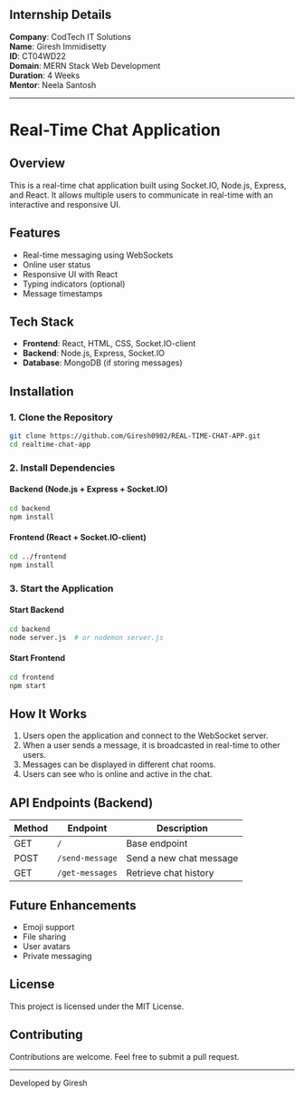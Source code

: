 ## Internship Details

**Company**: CodTech IT Solutions  
**Name**: Giresh Immidisetty  
**ID**: CT04WD22  
**Domain**: MERN Stack Web Development  
**Duration**: 4 Weeks  
**Mentor**: Neela Santosh  

---

# Real-Time Chat Application

## Overview
This is a real-time chat application built using Socket.IO, Node.js, Express, and React. It allows multiple users to communicate in real-time with an interactive and responsive UI.

## Features
- Real-time messaging using WebSockets
- Online user status
- Responsive UI with React
- Typing indicators (optional)
- Message timestamps

## Tech Stack
- **Frontend**: React, HTML, CSS, Socket.IO-client
- **Backend**: Node.js, Express, Socket.IO
- **Database**: MongoDB (if storing messages)

## Installation
### 1. Clone the Repository
```bash
git clone https://github.com/Giresh0902/REAL-TIME-CHAT-APP.git
cd realtime-chat-app
```

### 2. Install Dependencies
#### Backend (Node.js + Express + Socket.IO)
```bash
cd backend
npm install
```

#### Frontend (React + Socket.IO-client)
```bash
cd ../frontend
npm install
```

### 3. Start the Application
#### Start Backend
```bash
cd backend
node server.js  # or nodemon server.js
```
#### Start Frontend
```bash
cd frontend
npm start
```

## How It Works
1. Users open the application and connect to the WebSocket server.
2. When a user sends a message, it is broadcasted in real-time to other users.
3. Messages can be displayed in different chat rooms.
4. Users can see who is online and active in the chat.

## API Endpoints (Backend)
| Method | Endpoint | Description |
|--------|---------|-------------|
| GET | `/` | Base endpoint |
| POST | `/send-message` | Send a new chat message |
| GET | `/get-messages` | Retrieve chat history |

## Future Enhancements
- Emoji support
- File sharing
- User avatars
- Private messaging

## License
This project is licensed under the MIT License.

## Contributing
Contributions are welcome. Feel free to submit a pull request.

---
Developed by Giresh

